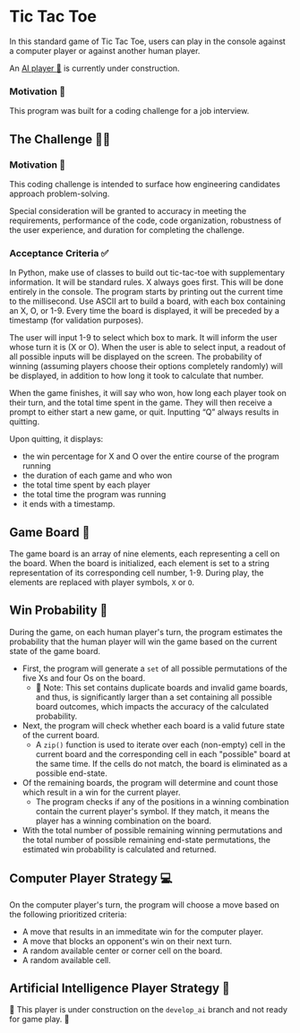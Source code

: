 # Tic Tac Toe

In this standard game of Tic Tac Toe, users can play in the console against a computer player or against another human player.

An [AI player 🧠](#artificial-intelligence-player-strategy) is currently under construction.

### Motivation 🚸

This program was built for a coding challenge for a job interview.

## The Challenge 🧑‍💻

### Motivation 🚸

This coding challenge is intended to surface how engineering candidates approach problem-solving.

Special consideration will be granted to accuracy in meeting the requirements, performance of the code, code organization, robustness of the user experience, and duration for completing the challenge.

### Acceptance Criteria ✅

In Python, make use of classes to build out tic-tac-toe with supplementary information. It will be standard rules. X always goes first. This will be done entirely in the console. The program starts by printing out the current time to the millisecond. Use ASCII art to build a board, with each box containing an X, O, or 1-9. Every time the board is displayed, it will be preceded by a timestamp (for validation purposes).

The user will input 1-9 to select which box to mark. It will inform the user whose turn it is (X or O). When the user is able to select input, a readout of all possible inputs will be displayed on the screen. The probability of winning (assuming players choose their options completely randomly) will be displayed, in addition to how long it took to calculate that number.

When the game finishes, it will say who won, how long each player took on their turn, and the total time spent in the game. They will then receive a prompt to either start a new game, or quit. Inputting “Q” always results in quitting.

Upon quitting, it displays:
  * the win percentage for X and O over the entire course of the program running
  * the duration of each game and who won
  * the total time spent by each player
  * the total time the program was running
  * it ends with a timestamp.

## Game Board 🔢

The game board is an array of nine elements, each representing a cell on the board. When the board is initialized, each element is set to a string representation of its corresponding cell number, 1-9. During play, the elements are replaced with player symbols, `X` or `O`.

## Win Probability 🎲

During the game, on each human player's turn, the program estimates the probability that the human player will win the game based on the current state of the game board.
  * First, the program will generate a `set` of all possible permutations of the five Xs and four Os on the board.
    * 📢 Note: This set contains duplicate boards and invalid game boards, and thus, is significantly larger than a set containing all possible board outcomes, which impacts the accuracy of the calculated probability.
  * Next, the program will check whether each board is a valid future state of the current board.
    * A `zip()` function is used to iterate over each (non-empty) cell in the current board and the corresponding cell in each "possible" board at the same time. If the cells do not match, the board is eliminated as a possible end-state.
  * Of the remaining boards, the program will determine and count those which result in a win for the current player.
    * The program checks if any of the positions in a winning combination contain the current player's symbol. If they match, it means the player has a winning combination on the board.
  * With the total number of possible remaining winning permutations and the total number of possible remaining end-state permutations, the estimated win probability is calculated and returned.

## Computer Player Strategy 💻

On the computer player's turn, the program will choose a move based on the following prioritized criteria:
  * A move that results in an immeditate win for the computer player.
  * A move that blocks an opponent's win on their next turn.
  * A random available center or corner cell on the board.
  * A random available cell.

## Artificial Intelligence Player Strategy 🧠

🚧 This player is under construction on the `develop_ai` branch and not ready for game play. 🚧

